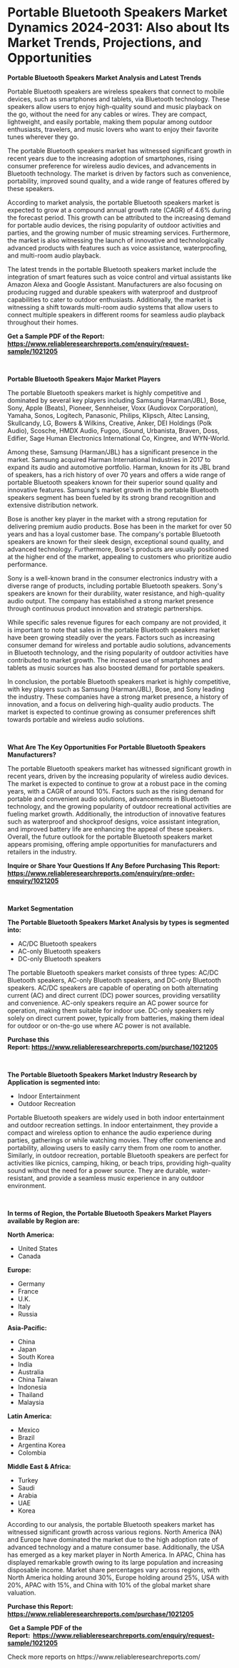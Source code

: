 <p><h1>Portable Bluetooth Speakers Market Dynamics 2024-2031: Also about Its Market Trends, Projections, and Opportunities</h1></p><p><strong>Portable Bluetooth Speakers Market Analysis and Latest Trends</strong></p>
<p><p>Portable Bluetooth speakers are wireless speakers that connect to mobile devices, such as smartphones and tablets, via Bluetooth technology. These speakers allow users to enjoy high-quality sound and music playback on the go, without the need for any cables or wires. They are compact, lightweight, and easily portable, making them popular among outdoor enthusiasts, travelers, and music lovers who want to enjoy their favorite tunes wherever they go.</p><p>The portable Bluetooth speakers market has witnessed significant growth in recent years due to the increasing adoption of smartphones, rising consumer preference for wireless audio devices, and advancements in Bluetooth technology. The market is driven by factors such as convenience, portability, improved sound quality, and a wide range of features offered by these speakers.</p><p>According to market analysis, the portable Bluetooth speakers market is expected to grow at a compound annual growth rate (CAGR) of 4.6% during the forecast period. This growth can be attributed to the increasing demand for portable audio devices, the rising popularity of outdoor activities and parties, and the growing number of music streaming services. Furthermore, the market is also witnessing the launch of innovative and technologically advanced products with features such as voice assistance, waterproofing, and multi-room audio playback.</p><p>The latest trends in the portable Bluetooth speakers market include the integration of smart features such as voice control and virtual assistants like Amazon Alexa and Google Assistant. Manufacturers are also focusing on producing rugged and durable speakers with waterproof and dustproof capabilities to cater to outdoor enthusiasts. Additionally, the market is witnessing a shift towards multi-room audio systems that allow users to connect multiple speakers in different rooms for seamless audio playback throughout their homes.</p></p>
<p><strong>Get a Sample PDF of the Report:&nbsp; <a href="https://www.reliableresearchreports.com/enquiry/request-sample/1021205">https://www.reliableresearchreports.com/enquiry/request-sample/1021205</a></strong></p>
<p>&nbsp;</p>
<p><strong>Portable Bluetooth Speakers Major Market Players</strong></p>
<p><p>The portable Bluetooth speakers market is highly competitive and dominated by several key players including Samsung (Harman/JBL), Bose, Sony, Apple (Beats), Pioneer, Sennheiser, Voxx (Audiovox Corporation), Yamaha, Sonos, Logitech, Panasonic, Philips, Klipsch, Altec Lansing, Skullcandy, LG, Bowers & Wilkins, Creative, Anker, DEI Holdings (Polk Audio), Scosche, HMDX Audio, Fugoo, iSound, Urbanista, Braven, Doss, Edifier, Sage Human Electronics International Co, Kingree, and WYN-World.</p><p>Among these, Samsung (Harman/JBL) has a significant presence in the market. Samsung acquired Harman International Industries in 2017 to expand its audio and automotive portfolio. Harman, known for its JBL brand of speakers, has a rich history of over 70 years and offers a wide range of portable Bluetooth speakers known for their superior sound quality and innovative features. Samsung's market growth in the portable Bluetooth speakers segment has been fueled by its strong brand recognition and extensive distribution network.</p><p>Bose is another key player in the market with a strong reputation for delivering premium audio products. Bose has been in the market for over 50 years and has a loyal customer base. The company's portable Bluetooth speakers are known for their sleek design, exceptional sound quality, and advanced technology. Furthermore, Bose's products are usually positioned at the higher end of the market, appealing to customers who prioritize audio performance.</p><p>Sony is a well-known brand in the consumer electronics industry with a diverse range of products, including portable Bluetooth speakers. Sony's speakers are known for their durability, water resistance, and high-quality audio output. The company has established a strong market presence through continuous product innovation and strategic partnerships.</p><p>While specific sales revenue figures for each company are not provided, it is important to note that sales in the portable Bluetooth speakers market have been growing steadily over the years. Factors such as increasing consumer demand for wireless and portable audio solutions, advancements in Bluetooth technology, and the rising popularity of outdoor activities have contributed to market growth. The increased use of smartphones and tablets as music sources has also boosted demand for portable speakers.</p><p>In conclusion, the portable Bluetooth speakers market is highly competitive, with key players such as Samsung (Harman/JBL), Bose, and Sony leading the industry. These companies have a strong market presence, a history of innovation, and a focus on delivering high-quality audio products. The market is expected to continue growing as consumer preferences shift towards portable and wireless audio solutions.</p></p>
<p>&nbsp;</p>
<p><strong>What Are The Key Opportunities For Portable Bluetooth Speakers Manufacturers?</strong></p>
<p><p>The portable Bluetooth speakers market has witnessed significant growth in recent years, driven by the increasing popularity of wireless audio devices. The market is expected to continue to grow at a robust pace in the coming years, with a CAGR of around 10%. Factors such as the rising demand for portable and convenient audio solutions, advancements in Bluetooth technology, and the growing popularity of outdoor recreational activities are fueling market growth. Additionally, the introduction of innovative features such as waterproof and shockproof designs, voice assistant integration, and improved battery life are enhancing the appeal of these speakers. Overall, the future outlook for the portable Bluetooth speakers market appears promising, offering ample opportunities for manufacturers and retailers in the industry.</p></p>
<p><strong>Inquire or Share Your Questions If Any Before Purchasing This Report: <a href="https://www.reliableresearchreports.com/enquiry/pre-order-enquiry/1021205">https://www.reliableresearchreports.com/enquiry/pre-order-enquiry/1021205</a></strong></p>
<p>&nbsp;</p>
<p><strong>Market Segmentation</strong></p>
<p><strong>The Portable Bluetooth Speakers Market Analysis by types is segmented into:</strong></p>
<p><ul><li>AC/DC Bluetooth speakers</li><li>AC-only Bluetooth speakers</li><li>DC-only Bluetooth speakers</li></ul></p>
<p><p>The portable Bluetooth speakers market consists of three types: AC/DC Bluetooth speakers, AC-only Bluetooth speakers, and DC-only Bluetooth speakers. AC/DC speakers are capable of operating on both alternating current (AC) and direct current (DC) power sources, providing versatility and convenience. AC-only speakers require an AC power source for operation, making them suitable for indoor use. DC-only speakers rely solely on direct current power, typically from batteries, making them ideal for outdoor or on-the-go use where AC power is not available.</p></p>
<p><strong>Purchase this Report:&nbsp;<a href="https://www.reliableresearchreports.com/purchase/1021205">https://www.reliableresearchreports.com/purchase/1021205</a></strong></p>
<p>&nbsp;</p>
<p><strong>The Portable Bluetooth Speakers Market Industry Research by Application is segmented into:</strong></p>
<p><ul><li>Indoor Entertainment</li><li>Outdoor Recreation</li></ul></p>
<p><p>Portable Bluetooth speakers are widely used in both indoor entertainment and outdoor recreation settings. In indoor entertainment, they provide a compact and wireless option to enhance the audio experience during parties, gatherings or while watching movies. They offer convenience and portability, allowing users to easily carry them from one room to another. Similarly, in outdoor recreation, portable Bluetooth speakers are perfect for activities like picnics, camping, hiking, or beach trips, providing high-quality sound without the need for a power source. They are durable, water-resistant, and provide a seamless music experience in any outdoor environment.</p></p>
<p>&nbsp;</p>
<p><strong>In terms of Region, the Portable Bluetooth Speakers Market Players available by Region are:</strong></p>
<p>
    <p> <strong> North America: </strong>
        <ul>
            <li>United States</li>
            <li>Canada</li>
        </ul>
        </p> 
    <p> <strong> Europe: </strong>
        <ul>
            <li>Germany</li>
            <li>France</li>
            <li>U.K.</li>
            <li>Italy</li>
            <li>Russia</li>
        </ul>
        </p> 
    <p> <strong> Asia-Pacific: </strong>
        <ul>
            <li>China</li>
            <li>Japan</li>
            <li>South Korea</li>
            <li>India</li>
            <li>Australia</li>
            <li>China Taiwan</li>
            <li>Indonesia</li>
            <li>Thailand</li>
            <li>Malaysia</li>
        </ul>
        </p> 
    <p> <strong> Latin America: </strong>
        <ul>
            <li>Mexico</li>
            <li>Brazil</li>
            <li>Argentina Korea</li>
            <li>Colombia</li>
        </ul>
        </p> 
    <p> <strong> Middle East & Africa: </strong>
        <ul>
            <li>Turkey</li>
            <li>Saudi</li>
            <li>Arabia</li>
            <li>UAE</li>
            <li>Korea</li>
        </ul>
    </p>
    </p>
<p><p>According to our analysis, the portable Bluetooth speakers market has witnessed significant growth across various regions. North America (NA) and Europe have dominated the market due to the high adoption rate of advanced technology and a mature consumer base. Additionally, the USA has emerged as a key market player in North America. In APAC, China has displayed remarkable growth owing to its large population and increasing disposable income. Market share percentages vary across regions, with North America holding around 30%, Europe holding around 25%, USA with 20%, APAC with 15%, and China with 10% of the global market share valuation.</p></p>
<p><strong>Purchase this Report: <a href="https://www.reliableresearchreports.com/purchase/1021205">https://www.reliableresearchreports.com/purchase/1021205</a></strong></p>
<p>&nbsp;<strong>Get a Sample PDF of the Report:&nbsp;&nbsp;<a href="https://www.reliableresearchreports.com/enquiry/request-sample/1021205">https://www.reliableresearchreports.com/enquiry/request-sample/1021205</a></strong></p>
<p><strong></strong></p>
<p>Check more reports on https://www.reliableresearchreports.com/</p>